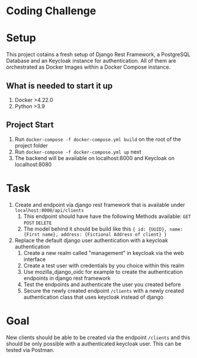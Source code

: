 # Coding Challenge

# Setup
This project cotains a fresh setup of Django Rest Framework, a PostgreSQL Database and an Keycloak instance for authentication. All of them are orchestrated as Docker Images within a Docker Compose instance.

## What is needed to start it up
1. Docker >4.22.0
2. Python >3.9

## Project Start
1. Run `docker-compose -f docker-compose.yml build` on the root of the project folder
2. Run `docker-compose -f docker-compose.yml up` next
3. The backend will be available on localhost:8000 and Keycloak on localhost:8080

# Task
1. Create and endpoint via django rest framework that is available under `localhost:8000/api/clients`
    1. This endpoint should have have the following Methods available: `GET` `POST` `DELETE`
    2. The model behind it should be build like this `{
        id: {UUID},
        name: {First name},
        address: {Fictional Address of client}
    }`
2. Replace the default django user authentication with a keycloak authentication
    1. Create a new realm called "management" in keycloak via the web interface
    2. Create a test user with credentials by you choice within this realm
    3. Use mozilla_django_oidc for example to create the authentication endpoints in django rest framework
    4. Test the endpoints and authenticate the user you created before
    5. Secure the newly created endpoint `/clients` with a newly created authentication class that uses keycloak instead of django

# Goal
New clients should be able to be created via the endpoint `/clients` and this should be only possible with a authenticated keycloak user. This can be tested via Postman.